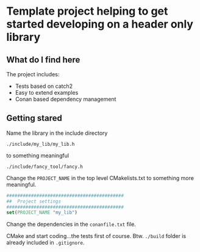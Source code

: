 # Template project helping to get started developing on a header only library

## What do I find here

The project includes:

* Tests based on catch2
* Easy to extend examples
* Conan based dependency management

## Getting stared

Name the library in the include directory

`./include/my_lib/my_lib.h`

to something meaningful

`./include/fancy_tool/fancy.h`

Change the `PROJECT_NAME` in the top level CMakelists.txt to something more meaningful.

```CMake
###########################################
##	Project settings
###########################################
set(PROJECT_NAME "my_lib")
```

Change the dependencies in the `conanfile.txt` file.

CMake and start coding...the tests first of course. 
Btw. `./build` folder is already included in `.gitignore`.
